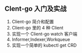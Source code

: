 ## Clent-go 入门及实战



1. Client-go 简介和配置 
2. Client-go 里的 4 种 Client
3. 实现一个 Client-go watch 客户端
4. Informer,Indexer,Workqueue
5. 实现一个简单的 kubectl get CRD